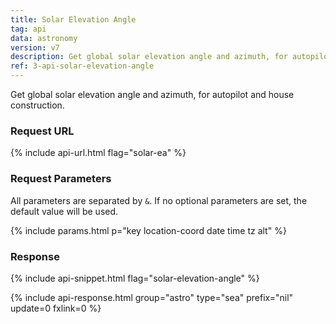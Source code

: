 ```yaml
---
title: Solar Elevation Angle
tag: api
data: astronomy
version: v7
description: Get global solar elevation angle and azimuth, for autopilot and house construction.
ref: 3-api-solar-elevation-angle
---
```


Get global solar elevation angle and azimuth, for autopilot and house construction.

### Request URL

{% include api-url.html flag="solar-ea" %}

### Request Parameters

All parameters are separated by `&`. If no optional parameters are set, the default value will be used.

{% include params.html p="key location-coord date time tz alt" %}

### Response

{% include api-snippet.html flag="solar-elevation-angle" %}

{% include api-response.html group="astro" type="sea" prefix="nil" update=0 fxlink=0  %}
